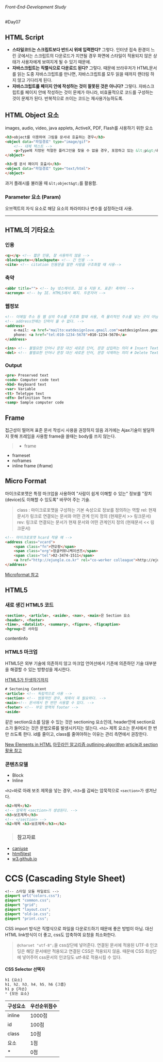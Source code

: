 ###### Front-End-Development Study

#Day07
## HTML Script 

- **스타일코드는 스크립트보다 반드시 위에 입력한다?** 그렇다. 인터넷 접속 환경이 느린 곳에서는 스크립트의 다운로드가 지연될 경우 화면에 스타일이 적용되지 않은 상태가 사용자에게 보여지게 될 수 있기 때문에.
- **자바스크립트는 직렬식으로 다운로드 된다?** 그렇다. 때문에 브라우저가 HTML문서를 읽는 도중 자바스크립트를 만나면, 자바스크립트를 모두 읽을 때까지 랜더링 하지 않고 기다리게 된다.
- **자바스크립트를 페이지 안에 작성하는 것이 잘못된 것은 아니다?** 그렇다. 자바스크립트를 페이지 안에 작성하는 것이 문제가 아니라, 비효율적으로 코드를 구성하는 것이 문제가 된다. 반복적으로 쓰이는 코드는 재사용가능하도록.


## HTML Object 요소
images, audio, video, java applets, ActiveX, PDF, Flash를 사용하기 위한 요소

```html
<h3>object를 이용하여 그림을 문서내 호출하는 경우</h3>
<object data="파일경로" type="image/gif">
	<!-- 대체 텍스트 -->	
	<p>Type에 지정된 적절한 플러그인을 찾을 수 없을 경우, 포함하고 있는 &lt;p&gt;내용을 대체 텍스트로 보여준다.</p>	
</object>

<h3>웹 문서 페이지 호출시</h3>
<object data="파일경로" type="text/html">
</object>
```
과거 플래시를 불러올 때 `&lt;object&gt;`를 활용함.


### Parameter 요소 (Param)
오브젝트의 자식 요소로 해당 요소의 파라미터나 변수를 설정하는데 사용.

---

## HTML의 기타요소
### 인용
```html
<q></q> <!-- 짧은 인용, 잘 사용하지 않음 --> 
<blockqoute></blockqoute> <!-- 긴 인용 -->
<cite> <!-- citation 인용문을 말한 사람을 구조화할 때 사용-->
```

### 축약
```html
<abbr title=""> <!-- by 넷스케이프. IE 6 지원 X. 표준! 축약어 -->
<acronym> <!-- by IE. HTML5에서 폐지. 두문자어 -->
```

### 웹정보
```html
<!-- 이메일 주소 등 웹 상의 주소를 구조화 할때 사용, 즉 물리적인 주소를 넣는 곳이 아님 -->
<!-- address안에는 단락이 올 수 없다. -->
<address> 
	e-mail: <a href="mailto:eatdesignlove.gmail.com">eatdesignlove.gmail.com</a><br>
	phone: <a href="tel:010-1234-5678">010-1234-5678</a>
</address>
```

```html
<ins> <!-- 불필요한 단어나 문장 대신 새로운 단어, 문장 삽입하는 의미 # Insert Text -->
<del> <!-- 불필요한 단어나 문장 대신 새로운 단어, 문장 삭제하는 의미 # Delete Text  -->
```

### Output

```html
<pre> Preserved text
<code> Computer code text
<kbd> Keyboard text
<var> Variable
<tt> Teletype text
<dfn> Definition Term 
<samp> Sample computer code

```

## Frame
접근성이 떨어져 표준 문서 작성시 사용을 권장하지 않음 
과거에는 Ajax기술이 발달하지 못해 프레임을 사용함
frame을 쓸때는 body를 쓰지 않는다. 

>- frame
- frameset
- noframes
- inline frame (iframe)


## Micro Format
마이크로포맷은 특정 마크업을 사용하여 "사람이 쉽게 이해할 수 있는" 정보를 "장치(device)도 이해할 수 있도록" 바꾸어 주는 기술.

>class : 마이크로포맷을 구성하는 기본 속성으로 정보를 정의하는 역할
rel:  현재 문서가 링크로 연결되는 문서와 어떤 관계 인지 정의 (현재문서 >> 링크문서)
rev: 링크로 연결되는 문서가 현재 문서와 어떤 관계인지 정의 (현재문서 << 링크문서)

```html
<!-- 마이크로포맷 hcard 적용 예 -->
<address class="vcard">
	<span class="fn">연오랑</span>
	<span class="org">정글커뮤니케이션즈</span>
	<span class="tel">02-3474-1511</span>
	<a href="http://ejungle.co.kr" rel="co-worker colleague">http://ejungle.co.kr</a>
</address>
```
[Microformat 참고](http://microformats.org/get-started)


## HTML5

### 새로 생긴 HTML5 코드 
```html
<section>, <article>, <aside>, <nav>, <main>은 Section 요소
<header>, <footer>
<time>, <datalist>, <summary>, <figure>, <figcaption>
<hgroup>은 사라짐
```

contentinfo

### HTML5 마크업
HTML5은 외부 기술에 의존하지 않고 마크업 언어선에서 기존에 의존하던 기술 대부분을 해결할 수 있는 방향성을 제시한다.

[HTML5가 탄생하기까지](http://channy.creation.net/blog/719)

```html
# Sectoning Content
<article> <!-- 독립적으로 사용 --> 
<section> <!-- 범용적인 경우, 제목이 꼭 필요하다. -->
<main><!-- 문서에서 한 번만 사용할 수 있다. -->
<footer> <!-- 부모 영역의 footer -->
<aside> 
```

같은 section요소를 담을 수 있는 것은 sectioning 요소인데, header안에 section요소가 들어오는 것은 문법오류를 발생시키지는 않는다.
`<h1>` 제목 요소는 문서에서 한 번만 쓰도록 한다. id를 줄이고, class를 줄여야하는 이유는 관리 측면에서 권장한다.

[New Elements in HTML](http://www.w3schools.com/html/html5_new_elements.asp)
[아웃라인 알고리즘 outlining-algorithm](https://www.smashingmagazine.com/2011/08/html5-and-the-document-outlining-algorithm/)
[article과 section 활용 참고](http://dezang.net/511)


### 콘텐츠모델
- Block 
- Inline

`<h2>`바로 아래 보조 제목을 넣는 경우, 
`<h3>`를 감싸는 암묵적으로 `<section>`가 생겨난다.

```html
<h2>제목</h2>
<!-- 암묵적 <section>가 생성된다. -->
<h3>보조제목</h3>
<!-- </section> -->
<h2>제목 <h3>보조제목</h3></h2> 
```

>### 참고자료
- [caniuse](http://caniuse.com/) 
- [html5test](https://html5test.com/)
- [w3.github.io](w3.github.io/html/)


# CCS (Cascading Style Sheet)

```css
<!-- 스타일 모듈 파일로드 -->
@import url("colors.css");
@import "common.css";
@import "grid";
@import "layout.css";
@import "old-ie.css";
@import "print.css";
```

CSS import 방식은 직렬식으로 파일을 다운로드하기 때문에 좋은 방법이 아님.
대신 HTML link방식이 더 좋고, css도 압축하여 요청을 최소화한다.

>`@charset "utf-8";`을 css상단에 넣어준다. 연결된 문서에 적용된 UTF-8 인코딩은 해당 문서에만 적용되고 연결된 CSS은 적용되지 않음. 때문에 CSS 최상단에 넣어주어 css문서의 인코딩도 utf-8로 적용시킬 수 있다.


#### CSS Selector 선택자
```css
h1 {요소}
h1, h2, h3, h4, h5, h6 {그룹}
h1 p {자손}
* {모든 요소}
```
|구성요소|우선순위점수|
|---|---|
|inline|1000점|
|id|100점|
|class|10점|
|요소|1점|
|*|0점|

